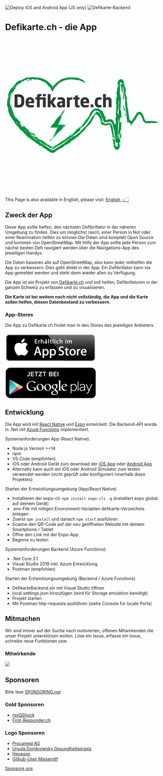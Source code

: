 ![Deploy iOS and Android App (JS only)](https://github.com/chnuessli/defikarte.ch-app/workflows/Deploy%20iOS%20and%20Android%20App%20(JS%20only)/badge.svg?branch=main)
![Defikarte-Backend](https://github.com/chnuessli/defikarte.ch-app/workflows/Defikarte-Backend/badge.svg?branch=main)

# Defikarte.ch - die App

![Picture](app/defikarte/assets/icons/appstore.png)

This Page is also available in English, please visit: [English 👈🏻](README_en.md)

## Zweck der App

Diese App sollte helfen, den nächsten Defibrillator in der näheren Umgebung zu finden. Dies um möglichst rasch, einer Person in Not oder einer Reanimation helfen zu können.Die Daten sind komplett Open Source und kommen von OpenStreetMap. Mit Hilfe der App sollte jede Person zum nächst besten Defi navigiert werden über die Navigations-App des jeweiligen Handys.

Die Daten basieren alle auf OpenStreetMap, also kann jeder mithelfen die App zu verbessern. Dies geht direkt in der App. Ein Defibrillator kann via App gemeldet werden und steht dann wieder allen zu Verfügung.

Die App ist ein Projekt von [Defikarte.ch](https://www.defikarte.ch) und soll helfen, Defibrillatoren in der ganzen Schweiz zu erfassen und zu visualisieren.

**Die Karte ist bei weitem noch nicht vollständig, die App und die Karte sollen helfen, diesen Datenbestand zu verbessern.**

### App-Stores

Die App zu Defikarte.ch findet man in den Stores des jeweiligen Anbieters.

[![appstore.png](images/appstore.png)](https://apps.apple.com/us/app/defikarte-ch/id1549569525)

[![playstore.png](images/playstore.png)](https://play.google.com/store/apps/details?id=ch.defikarte.app)

## Entwicklung

Die App wird mit [React Native](https://reactnative.dev/) und [Expo](https://expo.io) entwickelt. Die Backend-API wurde in .Net mit [Azure Functions](https://docs.microsoft.com/en-us/azure/azure-functions/functions-overview) implementiert.

Systemanforderungen App (React Native):
* Node.js Version >=14
* npm
* VS Code (empfohlen)
* iOS oder Android Gerät zum download der [iOS App](https://apps.apple.com/ch/app/expo-client/id982107779) oder [Android App](https://play.google.com/store/apps/details?id=host.exp.exponent&hl=de_CH&gl=US)
* Alternativ kann auch ein iOS oder Android Simulator zum testen verwendet werden (nicht geprüft oder konfiguriert innerhalb diese Projektes)

Starten der Entwicklungsumgebung (App/React Native)
* Installieren der expo-cli: `npm install expo-cli -g` (installiert expo global auf deinem Gerät)
* .env-File mit nötigen Environment-Variablen defikarte-Verzeichnis anlegen
* Zuerst `npm install` und danach `npm start` ausführen
* Scanne den QR-Code auf der neu geöffneten Website mit deinem Smartphone / Tablet
* Öffne den Link mit der Expo-App
* Beginne zu testen

Systemanforderungen Backend (Azure Functions):
* .Net Core 3.1
* Visual Studio 2019 inkl. Azure Entwicklung
* Postman (empfohlen)

Starten der Entwicklungsumgebung (Backend / Azure Functions)
* DefikarteBackend.sln mit Visual Studio öffnen
* local.settings.json hinzufügen (wird für Storage emulation benötigt)
* Projekt starten
* Mit Postman http-requests ausführen (siehe Console für locale Ports)

## Mitmachen

Wir sind immer auf der Suche nach motivierten, offenen Mitwirkenden die unser Projekt unterstützen wollen. Löse ein Issue, erfasse ein Issue, schreibe neue Funktionen usw.

### Mitwirkende

<a href="https://github.com/chnuessli/defikarte.ch-app/graphs/contributors">
  <img src="https://contributors-img.web.app/image?repo=chnuessli/defikarte.ch-app" />
</a>

## Sponsoren

Bitte lese [SPONSORING.md](SPONSORING.md)

### Gold Sponsoren

* [resQShock](https://www.procamed.ch)
* [First-Responder.ch](https://www.procamed.ch)

### Logo Sponsoren

* [Procamed AG](https://www.procamed.ch)
* [Ursula Dombrowsky Gesundheitspraxis](http://www.dombrowsky.ch)
* [Hexagon](http://www.hexagonsi.com)
* [Github-User Malsendif](https://github.com/Malsendif)

[Sponsore uns](https://github.com/sponsors/chnuessli)
